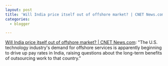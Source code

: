 ```yaml
---
layout: post
title: 'Will India price itself out of offshore market? | CNET News.com'
categories:
  - blogger

---
```


[Will India price itself out of offshore market? | CNET News.com](http://news.com.com/2100-1022_3-5180589.html): "The U.S. technology industry's demand for offshore services is apparently beginning to drive up pay rates in India, raising questions about the long-term benefits of outsourcing work to that country."
